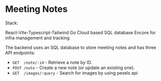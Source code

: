 
# Meeting Notes

Stack:

React-Vite-Typescript-Tailwind
Go
Cloud based SQL database
Encore for infra management and tracking

The backend uses an SQL database to store meeting notes and has three API endpoints:

- `GET  /note/:id` - Retrieve a note by ID.
- `POST /note` - Create a new note (or update an existing one).
- `GET  /images/:query` - Search for images by using pexels api

